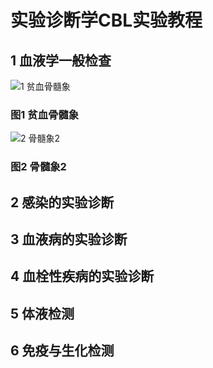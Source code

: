 # 实验诊断学CBL实验教程
## 1 血液学一般检查

![1 贫血骨髓象](http://pic.baike.soso.com/p/20130704/20130704145950-863815810.jpg)

### 图1 贫血骨髓象

![2 骨髓象2](https://img.91360.com/cms/uploadfile/2017/0216/20170216101208170.png)

### 图2 骨髓象2

## 2 感染的实验诊断

## 3 血液病的实验诊断

## 4 血栓性疾病的实验诊断

## 5 体液检测

## 6 免疫与生化检测

